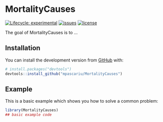 
<!-- README.md is generated from README.Rmd. Please edit that file -->

# MortalityCauses

<!-- badges: start -->

[![Lifecycle:
experimental](https://img.shields.io/badge/lifecycle-experimental-orange.svg)](https://www.tidyverse.org/lifecycle/#experimental)
[![issues](https://img.shields.io/github/issues-raw/mpascariu/MortalityCauses.svg)](https://github.com/mpascariu/MortalityCauses/issues)
[![license](https://img.shields.io/badge/License-GNU%20GPLv3-blue.svg)](https://github.com/mpascariu/MortalityCauses/blob/master/LICENSE)

<!-- badges: end -->

The goal of MortalityCauses is to …

## Installation

You can install the development version from
[GitHub](https://github.com/) with:

``` r
# install.packages("devtools")
devtools::install_github("mpascariu/MortalityCauses")
```

## Example

This is a basic example which shows you how to solve a common problem:

``` r
library(MortalityCauses)
## basic example code
```
